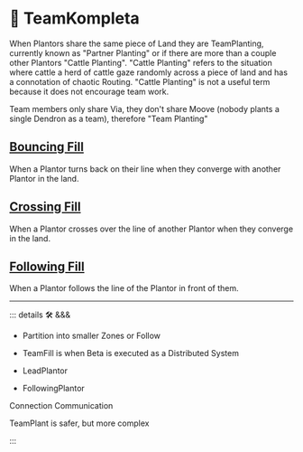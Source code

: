 # 🔻 <via>TeamKompleta</via>

When Plantors share the same piece of Land they are TeamPlanting, currently known as "Partner Planting" or if there are more than a couple other Plantors "Cattle Planting". "Cattle Planting" refers to the situation where cattle a herd of cattle gaze randomly across a piece of land and has a connotation of chaotic Routing. "Cattle Planting" is not a useful term because it does not encourage team work.

Team members only share Via, they don't share Moove (nobody plants a single Dendron as a team), therefore "Team Planting"

## [Bouncing Fill](/reference/Via/TeamPlant/BouncingCover)

When a Plantor turns back on their line when they converge with another Plantor in the land.

## [Crossing Fill](/reference/Via/TeamPlant/CrossingCover)

When a Plantor crosses over the line of another Plantor when they converge in the land.

## [Following Fill](/reference/Via/TeamPlant/FollowingCover)

When a Plantor follows the line of the Plantor in front of them.

---

<!-- =================================================== -->
<!-- =================================================== -->
<!-- =================================================== -->
<!-- =================================================== -->
<!-- =================================================== -->
::: details 🛠 <dev>&&&</dev>

- Partition into smaller Zones or Follow

- TeamFill is when Beta is executed as a Distributed System
- LeadPlantor
- FollowingPlantor

Connection Communication

TeamPlant is safer, but more complex

:::
